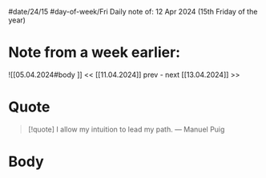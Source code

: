 
#date/24/15
#day-of-week/Fri
Daily note of: 12 Apr 2024 (15th Friday of the year)
# Note from a week earlier:

![[05.04.2024#body ]]
 << [[11.04.2024]] prev - next [[13.04.2024]] >>
# Quote

> [!quote] I allow my intuition to lead my path.
> — Manuel Puig
# Body


